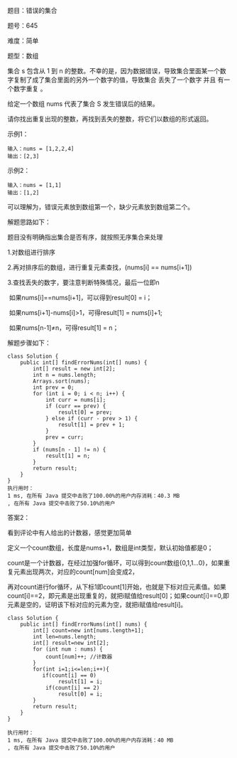 题目：错误的集合  

题号：645  

难度：简单

题型：数组

集合 s 包含从 1 到 n 的整数。不幸的是，因为数据错误，导致集合里面某一个数字复制了成了集合里面的另外一个数字的值，导致集合 丢失了一个数字 并且 有一个数字重复 。

给定一个数组 nums 代表了集合 S 发生错误后的结果。

请你找出重复出现的整数，再找到丢失的整数，将它们以数组的形式返回。

示例1：

```
输入：nums = [1,2,2,4]
输出：[2,3]
```

示例2：

```
输入：nums = [1,1]
输出：[1,2]
```

可以理解为，错误元素放到数组第一个，缺少元素放到数组第二个。

解题思路如下：

题目没有明确指出集合是否有序，就按照无序集合来处理

1.对数组进行排序

2.再对排序后的数组，进行重复元素查找，(nums[i] == nums[i+1])

3.查找丢失的数字，要注意判断特殊情况，最后一位即n

​	如果nums[i]==nums[i+1]，可以得到result[0] = i；

​    如果nums[i+1]-nums[i]>1，可得result[1] = nums[i]+1;

​	如果nums[n-1]≠n，可得result[1] = n；

解题步骤如下：

```
class Solution {
    public int[] findErrorNums(int[] nums) {
        int[] result = new int[2];
        int n = nums.length;
        Arrays.sort(nums);
        int prev = 0;
        for (int i = 0; i < n; i++) {
            int curr = nums[i];
            if (curr == prev) {
                result[0] = prev;
            } else if (curr - prev > 1) {
                result[1] = prev + 1;
            }
            prev = curr;
        }
        if (nums[n - 1] != n) {
            result[1] = n;
        }
        return result;
    }
}
执行用时：
1 ms, 在所有 Java 提交中击败了100.00%的用户内存消耗：40.3 MB
, 在所有 Java 提交中击败了50.10%的用户
```

答案2：

看到评论中有人给出的计数器，感觉更加简单

定义一个count数组，长度是nums+1，数组是int类型，默认初始值都是0；

count是一个计数器，在经过加强for循环，可以得到count数组{0,1,1...0}，如果重复元素出现两次，对应的count[num]会变成2，

再对count进行for循环，从下标1即count[1]开始，也就是下标对应元素值。如果count[i]==2，即元素是出现重复的，就把i赋值给result[0]；如果count[i]==0,即元素是空的，证明该下标对应的元素为空，就把i赋值给result[i]。

```
class Solution {
    public int[] findErrorNums(int[] nums) {
        int[] count=new int[nums.length+1];
        int len=nums.length;
        int[] result=new int[2];
        for (int num : nums) {
            count[num]++; //计数器
        }
        for(int i=1;i<=len;i++){
           if(count[i] == 0)
                result[1] = i;
            if(count[i] == 2)
                result[0] = i;
        }
        return result;
    }
}

执行用时：
1 ms, 在所有 Java 提交中击败了100.00%的用户内存消耗：40 MB
, 在所有 Java 提交中击败了50.10%的用户
```

